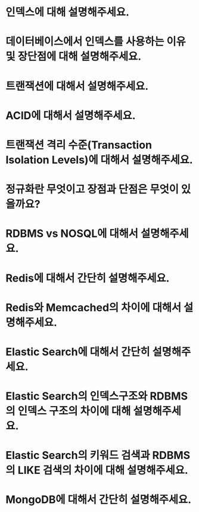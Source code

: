 # 인덱스에 대해 설명해주세요.

# 데이터베이스에서 인덱스를 사용하는 이유 및 장단점에 대해 설명해주세요.

# 트랜잭션에 대해서 설명해주세요.

# ACID에 대해서 설명해주세요.

# 트랜잭션 격리 수준(Transaction Isolation Levels)에 대해서 설명해주세요.

# 정규화란 무엇이고 장점과 단점은 무엇이 있을까요?

# RDBMS vs NOSQL에 대해서 설명해주세요.

# Redis에 대해서 간단히 설명해주세요.

# Redis와 Memcached의 차이에 대해서 설명해주세요.

# Elastic Search에 대해서 간단히 설명해주세요.

# Elastic Search의 인덱스구조와 RDBMS의 인덱스 구조의 차이에 대해 설명해주세요.

# Elastic Search의 키워드 검색과 RDBMS의 LIKE 검색의 차이에 대해 설명해주세요.

# MongoDB에 대해서 간단히 설명해주세요.
